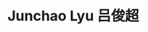 ---
user: junchao
title: Junchao Lyu 吕俊超
position: Senior designer
company: Booking.com / Cheese Videos
featured: true
talk: keynote

bio: "Junchao is a crossover designer.<br/>
He is now working as a Senior Designer at Booking.com. Together with Joyce ,he founded CheeseVideos, an independent UX lab to explore and solve daily life challenges. <br/>
Junchao was an architect with rich experience in the digital media, interactive installations and video production."

biocn: "吕俊超是一个跨界设计师。<br/>
他现在工作于Booking.com. 他和Joyce一同创办了CheeseVideos，来探索并尝试解决生活中的痛点。<br/>
俊超曾经是一个建筑师，在数字媒体、互动装置和影片制作方面有着丰富的经验。"

---